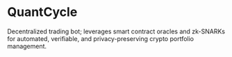 # QuantCycle
Decentralized trading bot; leverages smart contract oracles and zk-SNARKs for automated, verifiable, and privacy-preserving crypto portfolio management.
